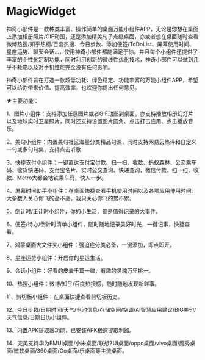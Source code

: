 # MagicWidget
神奇小部件是一款种类丰富、操作简单的桌面万能小组件APP，无论是你想在桌面上添加相册照片/GIF动图，还是添加精美句子点缀桌面，亦或者想在桌面随时查看微博热搜/知乎热榜/百度热搜、今日步数、添加便签/ToDoList、屏幕使用时间、星座运势、聊天会话…，使用神奇小部件都能满足于你。并且每个小组件还提供了丰富的个性化定制功能，同时利用创新的微线性优化技术，神奇小部件可以做到几乎不耗电以及对手机性能完全没有任何影响。

神奇小部件旨在打造一款超低功耗、绿色稳定、功能丰富的万能小组件APP，希望可以给你带来价值、提高效率，也欢迎你提出任何意见。

 
★主要功能：

1、图片小组件：支持添加任意图片或者GIF动图到桌面，亦支持播放相册幻灯片以及地球实时卫星照片，同时还支持设置图片圆角、点击打击应用、点击播放音乐。

2、美句小组件：内置美句社区海量分类精品句源，同时支持网易云热评和自定义一句或多句句集，支持点击听歌

3、快捷支付小组件：一键直达支付宝付款、扫一扫、收款、蚂蚁森林、公交乘车码、收货快递码、支付宝名片、实时公交查询、快递查询，微信付款、扫一扫、收款、Metro大都会地铁乘车码，快人一步。

4、屏幕时间助手小组件：在桌面快捷查看手机使用时间以及各项应用使用时间。大多数人关心你飞的高不高，我只关心你飞的累不累。

5、倒计时/正计时小组件，你的小生活，都是值得记录的大事件。

6、便签/待办/倒计时清单小组件，随时随地记录美好时光，一键记事，快捷查看。

7、鸿蒙桌面大文件夹小组件：强迫症分类必备，一键添加，即点即开。

8、星座运势小组件：开启你的星运生活。

9、会话小组件：好看的皮囊千篇一律，有趣的灵魂万里挑一。

10、热搜小组件：微博/知乎/百度热搜榜，随时随地发现新鲜事。

11、剪切板小组件：在桌面快捷查看剪切板历史。

12、今日步数/日期时间/天气/电池信息/存储空间/空调/AI智慧应用建议/BIG美句/天气信息/日期日历小组件。

13、内置APK提取器功能，已安装APK极速提取利器。

14、完美支持华为EMUI桌面/小米桌面/联想ZUI桌面/oppo桌面/vivo桌面/魔秀桌面/微软桌面/360桌面/Go桌面/乐桌面等主流桌面。

